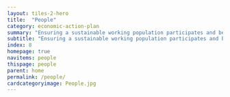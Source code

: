 ```yaml
---
layout: tiles-2-hero
title:  "People"
category: economic-action-plan
summary: "Ensuring a sustainable working population participates and benefits from our increased prosperity."
subtitle: "Ensuring a sustainable working population participates and benefits from our increased prosperity."
index: 8
homepage: true
navitems: people
thispage: people
parent: home
permalink: /people/
cardcategoryimage: People.jpg
---
```

